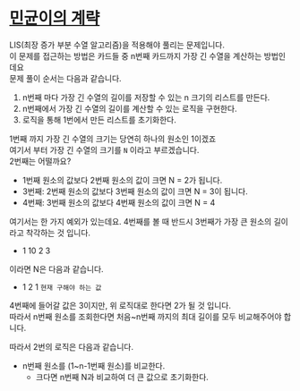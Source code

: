 # [민균이의 계략](https://www.acmicpc.net/problem/11568)

LIS(최장 증가 부분 수열 알고리즘)을 적용해야 풀리는 문제입니다.\
이 문제를 접근하는 방법은 카드들 중 n번째 카드까지 가장 긴 수열을 계산하는 방법인데요\
문제 풀이 순서는 다음과 같습니다.

1. n번째 마다 가장 긴 수열의 길이를 저장할 수 있는 n 크기의 리스트를 만든다.
2. n번째에서 가장 긴 수열의 길이를 계산할 수 있는 로직을 구현한다.
3. 로직을 통해 1번에서 만든 리스트를 초기화한다.

1번째 까지 가장 긴 수열의 크기는 당연히 하나의 원소인 1이겠죠\
여기서 부터 가장 긴 수열의 크기를 `N` 이라고 부르겠습니다.\
2번째는 어떨까요?
- 1번째 원소의 값보다 2번째 원소의 값이 크면 N = 2가 됩니다.
- 3번째: 2번째 원소의 값보다 3번째 원소의 값이 크면 N = 3이 됩니다.
- 4번째: 3번째 원소의 값보다 4번째 원소의 값이 크면 N = 4

여기서는 한 가지 예외가 있는데요. 4번째를 볼 때 반드시 3번째가 가장 큰 원소의 길이라고 착각하는 것 입니다.

- 1 10 2 3

이라면 N은 다음과 같습니다.
- 1 2 1 `현재 구해야 하는 값`

4번째에 들어갈 값은 3이지만, 위 로직대로 한다면 2가 될 것 입니다.\
따라서 n번째 원소를 조회한다면 처음~n번째 까지의 최대 길이를 모두 비교해주어야 합니다.

따라서 2번의 로직은 다음과 같습니다.
- n번째 원소를 (1~n-1번째 원소)를 비교한다.
  - 크다면 n번째 N과 비교하여 더 큰 값으로 초기화한다.
